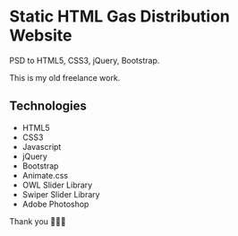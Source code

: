# Static HTML Gas Distribution Website
PSD to HTML5, CSS3, jQuery, Bootstrap.

This is my old freelance work.

## Technologies
- HTML5
- CSS3
- Javascript
- jQuery
- Bootstrap
- Animate.css
- OWL Slider Library
- Swiper Slider Library
- Adobe Photoshop

Thank you 👨🏻‍💻
